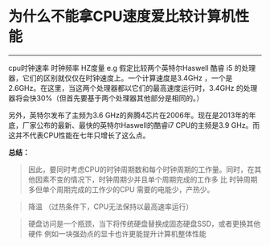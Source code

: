 # 为什么不能拿CPU速度爱比较计算机性能
---
cpu时钟速率 时钟频率 HZ度量 
e.g 
假定比较两个英特尔Haswell 酷睿 i5 的处理器，它们的区别就仅仅在时钟速度上。一个计算速度是3.4GHz ，一个是2.6GHz。在这里，当这两个处理器都以它们的最高速度运行时，3.4GHz 的处理器将会快30%（但首先要基于两个处理器其他部分是相同的。）

另外，英特尔发布了主频为3.6 GHz的奔腾4芯片在2006年。现在是2013年的年底，厂家公布的最新、最快的英特尔Haswell的酷睿i7 CPU的主频是3.9 GHz。而这并不代表CPU性能在七年只增长了这么点。

**总结：**
> 因此，要同时考虑CPU的时钟周期数和每个时钟周期的工作量。同时，在其他因素不变的情况下，时钟周期少并且单个周期完成的工作多 比 时钟周期多但单个周期完成的工作少的CPU 需要的电能少，产热少。

> 降温 （过热条件下，CPU无法保持以最高速率运行）

> 硬盘访问是一个瓶颈，当下将传统硬盘替换成固态硬盘SSD，或者更换其他硬件 例如一块强劲点的显卡也许更能提升计算机整体性能
